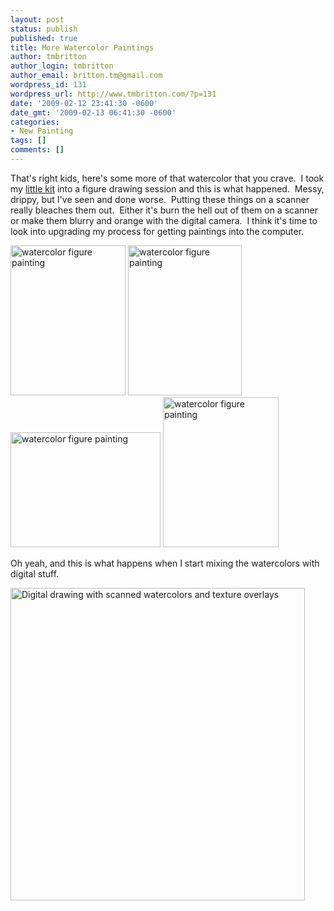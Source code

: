```yaml
---
layout: post
status: publish
published: true
title: More Watercolor Paintings
author: tmbritton
author_login: tmbritton
author_email: britton.tm@gmail.com
wordpress_id: 131
wordpress_url: http://www.tmbritton.com/?p=131
date: '2009-02-12 23:41:30 -0600'
date_gmt: '2009-02-13 06:41:30 -0600'
categories:
- New Painting
tags: []
comments: []
---
```

<p>That's right kids, here's some more of that watercolor that you crave.  I took my <a href="http://www.cheapjoes.com/art-supply/0390639_4533_winsor-newton-cotman-field-box.asp">little kit</a> into a figure drawing session and this is what happened.  Messy, drippy, but I've seen and done worse.  Putting these things on a scanner really bleaches them out.  Either it's burn the hell out of them on a scanner or make them blurry and orange with the digital camera.  I think it's time to look into upgrading my process for getting paintings into the computer.</p>
<p><a class="tt-flickr tt-flickr-Small" title="watercolor figure painting" href="http://www.tmbritton.com/art/photo/3276214030/watercolor-figure-painting.html"><img class="alignnone" src="http://farm4.static.flickr.com/3322/3276214030_764ce0ec8a_m.jpg" alt="watercolor figure painting" width="184" height="240" /></a> <a class="tt-flickr tt-flickr-Small" title="watercolor figure painting" href="http://www.tmbritton.com/art/photo/3275393477/watercolor-figure-painting.html"><img class="alignnone" src="http://farm4.static.flickr.com/3418/3275393477_342d9429b6_m.jpg" alt="watercolor figure painting" width="182" height="240" /></a> <a class="tt-flickr tt-flickr-Small" title="watercolor figure painting" href="http://www.tmbritton.com/art/photo/3276214082/watercolor-figure-painting.html"><img class="alignnone" src="http://farm4.static.flickr.com/3475/3276214082_004655b276_m.jpg" alt="watercolor figure painting" width="240" height="184" /></a> <a class="tt-flickr tt-flickr-Small" title="watercolor figure painting" href="http://www.tmbritton.com/art/photo/3275393405/watercolor-figure-painting.html"><img class="alignnone" src="http://farm4.static.flickr.com/3316/3275393405_2be2655da3_m.jpg" alt="watercolor figure painting" width="185" height="240" /></a></p>
<p>Oh yeah, and this is what happens when I start mixing the watercolors with digital stuff.</p>
<p><a class="tt-flickr tt-flickr-Medium" title="Digital drawing with scanned watercolors and texture overlays" href="http://www.tmbritton.com/art/photo/3276227872/digital-drawing-with-scanned-watercolors-and-texture-overlays.html"><img class="alignnone" src="http://farm4.static.flickr.com/3318/3276227872_22cd63c99e.jpg" alt="Digital drawing with scanned watercolors and texture overlays" width="471" height="500" /></a></p>
